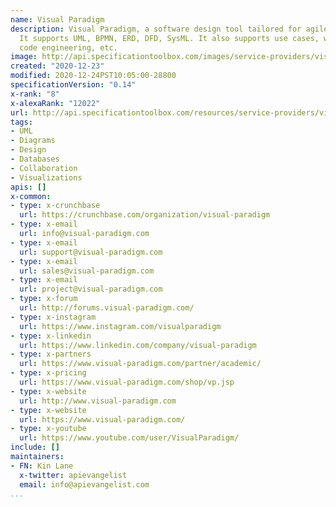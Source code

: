 ```yaml
---
name: Visual Paradigm
description: Visual Paradigm, a software design tool tailored for agile software projects.
  It supports UML, BPMN, ERD, DFD, SysML. It also supports use cases, wireframeing,
  code engineering, etc.
image: http://api.specificationtoolbox.com/images/service-providers/visual-paradigm.jpg
created: "2020-12-23"
modified: 2020-12-24PST10:05:00-28800
specificationVersion: "0.14"
x-rank: "8"
x-alexaRank: "12022"
url: http://api.specificationtoolbox.com/resources/service-providers/visual-paradigm/
tags:
- UML
- Diagrams
- Design
- Databases
- Collaboration
- Visualizations
apis: []
x-common:
- type: x-crunchbase
  url: https://crunchbase.com/organization/visual-paradigm
- type: x-email
  url: info@visual-paradigm.com
- type: x-email
  url: support@visual-paradigm.com
- type: x-email
  url: sales@visual-paradigm.com
- type: x-email
  url: project@visual-paradigm.com
- type: x-forum
  url: http://forums.visual-paradigm.com/
- type: x-instagram
  url: https://www.instagram.com/visualparadigm
- type: x-linkedin
  url: https://www.linkedin.com/company/visual-paradigm
- type: x-partners
  url: https://www.visual-paradigm.com/partner/academic/
- type: x-pricing
  url: https://www.visual-paradigm.com/shop/vp.jsp
- type: x-website
  url: http://www.visual-paradigm.com
- type: x-website
  url: https://www.visual-paradigm.com/
- type: x-youtube
  url: https://www.youtube.com/user/VisualParadigm/
include: []
maintainers:
- FN: Kin Lane
  x-twitter: apievangelist
  email: info@apievangelist.com
...
```

